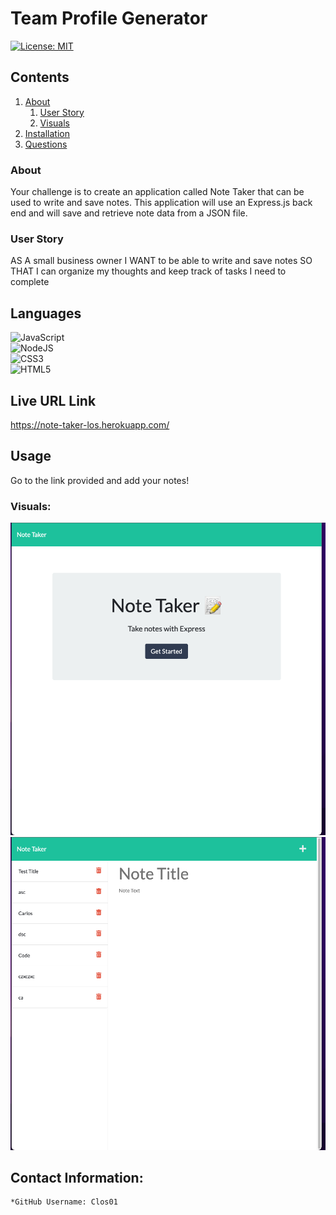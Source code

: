 # Team Profile Generator

[![License: MIT](https://img.shields.io/badge/License-MIT-yellow.svg)](https://opensource.org/licenses/MIT) 


## Contents

1. [About](#about)
    1. [User Story](#user%20story)
    2. [Visuals](#visuals) 
2. [Installation](#installation)
4. [Questions](#Contact-Information)

### About

Your challenge is to create an application called Note Taker that can be used to write and save notes. This application will use an Express.js back end and will save and retrieve note data from a JSON file.

### User Story

  AS A small business owner
I WANT to be able to write and save notes
SO THAT I can organize my thoughts and keep track of tasks I need to complete

 
  ## Languages
   ![JavaScript](https://img.shields.io/badge/javascript-%23323330.svg?style=for-the-badge&logo=javascript&logoColor=%23F7DF1E)
   <br>
   ![NodeJS](https://img.shields.io/badge/node.js-6DA55F?style=for-the-badge&logo=node.js&logoColor=white)
   <br>
   ![CSS3](https://img.shields.io/badge/css3-%231572B6.svg?style=for-the-badge&logo=css3&logoColor=white)
   <br>
   ![HTML5](https://img.shields.io/badge/html5-%23E34F26.svg?style=for-the-badge&logo=html5&logoColor=white)
   <br>
   

  ## Live URL Link
https://note-taker-los.herokuapp.com/


  ## Usage
  Go to the link provided and add your notes!

### Visuals:


![Screenshot of homepage](/images/HomePage.png)
![Screenshot of app ](/images/note-title.png)




## Contact Information:
    *GitHub Username: Clos01